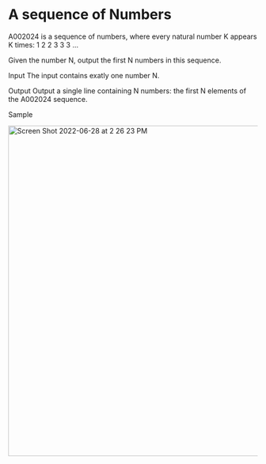 # **A sequence of Numbers**

A002024 is a sequence of numbers, where every natural number K appears K times:
1 2 2 3 3 3 ...

Given the number N, output the first N numbers in this sequence.

Input
The input contains exatly one number N.

Output
Output a single line containing N numbers: the first N elements of the A002024 sequence.

Sample

<img width="669" alt="Screen Shot 2022-06-28 at 2 26 23 PM" src="https://user-images.githubusercontent.com/105678095/176255725-3cc13fbe-020e-4eb6-9519-81507f93060b.png">

